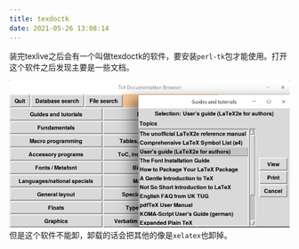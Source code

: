 ```yaml
---
title: texdoctk
date: 2021-05-26 13:08:14
---
```


装完texlive之后会有一个叫做texdoctk的软件，要安装```perl-tk```包才能使用。打开这个软件之后发现主要是一些文档。

![在这里插入图片描述](texdoctk/20210526130656145.png)
但是这个软件不能卸，卸载的话会把其他的像是```xelatex```也卸掉。
